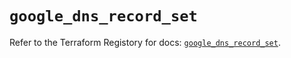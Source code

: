 # `google_dns_record_set`

Refer to the Terraform Registory for docs: [`google_dns_record_set`](https://registry.terraform.io/providers/hashicorp/google-beta/5.10.0/docs/resources/google_dns_record_set).

